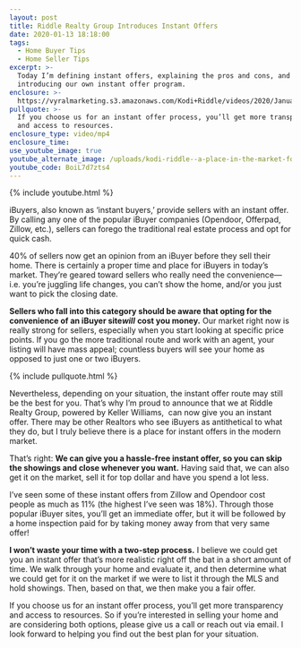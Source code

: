 ```yaml
---
layout: post
title: Riddle Realty Group Introduces Instant Offers
date: 2020-01-13 18:18:00
tags:
  - Home Buyer Tips
  - Home Seller Tips
excerpt: >-
  Today I’m defining instant offers, explaining the pros and cons, and
  introducing our own instant offer program.
enclosure: >-
  https://vyralmarketing.s3.amazonaws.com/Kodi+Riddle/videos/2020/January/Riddle+Realty+Group+Introduces+Instant+Offers.mp4
pullquote: >-
  If you choose us for an instant offer process, you’ll get more transparency
  and access to resources.
enclosure_type: video/mp4
enclosure_time:
use_youtube_image: true
youtube_alternate_image: /uploads/kodi-riddle--a-place-in-the-market-for-instant-offers-youtube-1.jpg
youtube_code: BoiL7d7zts4
---
```


{% include youtube.html %}&nbsp;

iBuyers, also known as ‘instant buyers,’ provide sellers with an instant offer. By calling any one of the popular iBuyer companies (Opendoor, Offerpad, Zillow, etc.), sellers can forego the traditional real estate process and opt for quick cash.&nbsp;

40% of sellers now get an opinion from an iBuyer before they sell their home. There is certainly a proper time and place for iBuyers in today’s market. They’re geared toward sellers who really need the convenience—i.e. you’re juggling life changes, you can’t show the home, and/or you just want to pick the closing date.&nbsp;

**Sellers who fall into this category should be aware that opting for the convenience of an iBuyer site*****will*** **cost you money.** Our market right now is really strong for sellers, especially when you start looking at specific price points. If you go the more traditional route and work with an agent, your listing will have mass appeal; countless buyers will see your home as opposed to just one or two iBuyers.

{% include pullquote.html %}&nbsp;

Nevertheless, depending on your situation, the instant offer route may still be the best for you. That’s why I’m proud to announce that we at Riddle Realty Group, powered by Keller Williams,&nbsp; can now give you an instant offer. There may be other Realtors who see iBuyers as antithetical to what they do, but I truly believe there is a place for instant offers in the modern market.&nbsp;

That’s right: **We can give you a hassle-free instant offer, so you can skip the showings and close whenever you want.** Having said that, we can also get it on the market, sell it for top dollar and have you spend a lot less.&nbsp;

I’ve seen some of these instant offers from Zillow and Opendoor cost people as much as 11% (the highest I’ve seen was 18%). Through those popular iBuyer sites, you’ll get an immediate offer, but it will be followed by a home inspection paid for by taking money away from that very same offer\!&nbsp;

**I won’t waste your time with a two-step process.** I believe we could get you an instant offer that’s more realistic right off the bat in a short amount of time. We walk through your home and evaluate it, and then determine what we could get for it on the market if we were to list it through the MLS and hold showings. Then, based on that, we then make you a fair offer.&nbsp;

If you choose us for an instant offer process, you’ll get more transparency and access to resources. So if you’re interested in selling your home and are considering both options, please give us a call or reach out via email. I look forward to helping you find out the best plan for your situation.